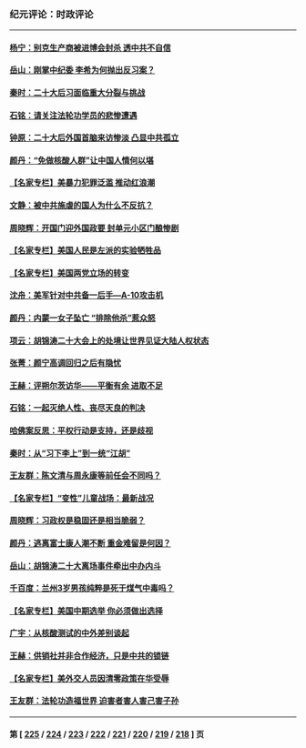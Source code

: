 ### 纪元评论：时政评论
---
#### [杨宁：别克生产商被进博会封杀 透中共不自信](../../pages/nsc1025/n13861307.md) 
#### [岳山：刚掌中纪委 李希为何抛出反习案？](../../pages/nsc1025/n13861260.md) 
#### [秦时：二十大后习面临重大分裂与挑战](../../pages/nsc1025/n13860691.md) 
#### [石铭：请关注法轮功学员的悲惨遭遇](../../pages/nsc1025/n13860692.md) 
#### [钟原：二十大后外国首脑来访惨淡 凸显中共孤立](../../pages/nsc1025/n13860649.md) 
#### [颜丹：“免做核酸人群”让中国人情何以堪](../../pages/nsc1025/n13860631.md) 
#### [【名家专栏】美暴力犯罪泛滥 推动红浪潮](../../pages/nsc1025/n13860542.md) 
#### [文静：被中共施虐的国人为什么不反抗？](../../pages/nsc1025/n13860432.md) 
#### [周晓辉：开国门迎外国政要 封单元小区门酿惨剧](../../pages/nsc1025/n13860249.md) 
#### [【名家专栏】美国人民是左派的实验牺牲品](../../pages/nsc1025/n13860127.md) 
#### [【名家专栏】美国两党立场的转变](../../pages/nsc1025/n13860128.md) 
#### [沈舟：美军针对中共备一后手—A-10攻击机](../../pages/nsc1025/n13860234.md) 
#### [颜丹：内蒙一女子坠亡 “排除他杀”惹众怒](../../pages/nsc1025/n13860247.md) 
#### [项云：胡锦涛二十大会上的处境让世界见证大陆人权状态](../../pages/nsc1025/n13860235.md) 
#### [张菁：颜宁高调回归之后有隐忧](../../pages/nsc1025/n13860232.md) 
#### [王赫：评朔尔茨访华——平衡有余 进取不足](../../pages/nsc1025/n13859980.md) 
#### [石铭：一起灭绝人性、丧尽天良的判决](../../pages/nsc1025/n13859827.md) 
#### [哈佛案反思：平权行动是支持，还是歧视](../../pages/nsc1025/n13859862.md) 
#### [秦时：从“习下李上”到一统“江胡”](../../pages/nsc1025/n13859804.md) 
#### [王友群：陈文清与周永康等前任会不同吗？](../../pages/nsc1025/n13859797.md) 
#### [【名家专栏】“变性”儿童战场：最新战况](../../pages/nsc1025/n13859546.md) 
#### [周晓辉：习政权是稳固还是相当脆弱？](../../pages/nsc1025/n13859730.md) 
#### [颜丹：逃离富士康人潮不断 重金难留是何因？](../../pages/nsc1025/n13859719.md) 
#### [岳山：胡锦涛二十大离场事件牵出中办内斗](../../pages/nsc1025/n13859695.md) 
#### [千百度：兰州3岁男孩纯粹是死于煤气中毒吗？](../../pages/nsc1025/n13859366.md) 
#### [【名家专栏】美国中期选举 你必须做出选择](../../pages/nsc1025/n13859537.md) 
#### [广宇：从核酸测试的中外差别谈起](../../pages/nsc1025/n13859333.md) 
#### [王赫：供销社并非合作经济，只是中共的锁链](../../pages/nsc1025/n13859294.md) 
#### [【名家专栏】美外交人员因清零政策在华受辱](../../pages/nsc1025/n13858804.md) 
#### [王友群：法轮功造福世界 迫害者害人害己害子孙](../../pages/nsc1025/n13858219.md) 

---
#### 第 [ [225](./225.md) / [224](./224.md) / [223](./223.md) / [222](./222.md) / [221](./221.md) / [220](./220.md) / [219](./219.md) / [218](./218.md) ] 页
